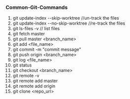 ### Common-Git-Commands


1. git update-index --skip-worktree <file>    //un-track the files
2. git update-index --no-skip-worktree <file> //re-track the files
3. git ls-files -v   // list files 
4. git fetch master 
5. git pull master <branch_name>
6. git add <file_name>
7. git commit -m "commit message"
8. git push origin <branch_name>  
9. git log <file_name>
10. git status
11. git checkout <branch_name>
12. git remote -v
13. git remote add master <destination>
14. git remote add origin <destination>
15. git clone <repo_url>   


